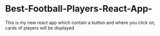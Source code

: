# Best-Football-Players-React-App-
This is my new react app which contain a button and where you click on, cards of players will be displayed
